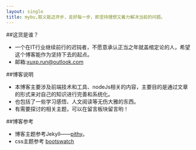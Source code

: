 ```yaml
---
layout: single
title: mybu,取义能迈开步，走好每一步，即坚持理想又着力解决当前的问题。 
---
```


##这货是谁？
- 一个在IT行业继续前行的迟钝者，不愿意承认正当之年就盖棺定论的人，希望这个博客能作为坚持下去的起点。
- 邮箱:xuxp.run@outlook.com  

##博客说明

- 本博客主要涉及前端技术和工具、nodeJs相关的内容，主要目的是通过文章的形式来对自己的知识进行完善和系统化。
- 也包括了一些学习感悟、人文阅读等无伤大雅的东西。
- 有需要探讨的相关主题，可以在留言板块留言哟！


##博客参考
- 博客主题参考Jekyll——[pithy](https://github.com/guovz/pithy)。
- css主题参考 [bootswatch](http://bootswatch.com)


